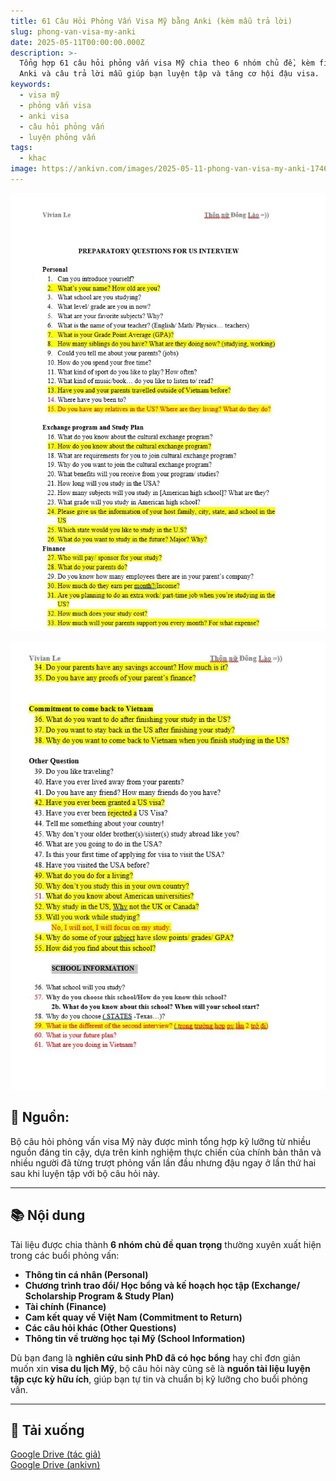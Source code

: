 ```yaml
---
title: 61 Câu Hỏi Phỏng Vấn Visa Mỹ bằng Anki (kèm mẫu trả lời)
slug: phong-van-visa-my-anki
date: 2025-05-11T00:00:00.000Z
description: >-
  Tổng hợp 61 câu hỏi phỏng vấn visa Mỹ chia theo 6 nhóm chủ đề, kèm file
  Anki và câu trả lời mẫu giúp bạn luyện tập và tăng cơ hội đậu visa.
keywords:
  - visa mỹ
  - phỏng vấn visa
  - anki visa
  - câu hỏi phỏng vấn
  - luyện phỏng vấn
tags:
  - khac
image: https://ankivn.com/images/2025-05-11-phong-van-visa-my-anki-1746968606256.webp
---
```


![](../../static/images/2025-05-11-phong-van-visa-my-anki-1746968606256.webp)

![](../../static/images/2025-05-11-phong-van-visa-my-anki-1746968615108.webp)

<!--truncate-->

## 📝 Nguồn:

Bộ câu hỏi phỏng vấn visa Mỹ này được mình tổng hợp kỹ lưỡng từ nhiều nguồn đáng tin cậy, dựa trên kinh nghiệm thực chiến của chính bản thân và nhiều người đã từng trượt phỏng vấn lần đầu nhưng đậu ngay ở lần thứ hai sau khi luyện tập với bộ câu hỏi này.

---

## 📚 Nội dung

Tài liệu được chia thành **6 nhóm chủ đề quan trọng** thường xuyên xuất hiện trong các buổi phỏng vấn:

- **Thông tin cá nhân (Personal)**
- **Chương trình trao đổi/ Học bổng và kế hoạch học tập (Exchange/ Scholarship Program & Study Plan)**
- **Tài chính (Finance)**
- **Cam kết quay về Việt Nam (Commitment to Return)**
- **Các câu hỏi khác (Other Questions)**
- **Thông tin về trường học tại Mỹ (School Information)**

Dù bạn đang là **nghiên cứu sinh PhD đã có học bổng** hay chỉ đơn giản muốn xin **visa du lịch Mỹ**, bộ câu hỏi này cũng sẽ là **nguồn tài liệu luyện tập cực kỳ hữu ích**, giúp bạn tự tin và chuẩn bị kỹ lưỡng cho buổi phỏng vấn.

---

## 🔗 Tải xuống

<div style={{marginBottom: "1rem"}}>
  <a class="button button--primary" href="https://drive.google.com/drive/folders/1A_OBkvIinlBlStf75ozsNtrUY7G04Jmf" target="_blank">
    Google Drive (tác giả)
  </a>
</div>

<div style={{marginBottom: "1rem"}}>
  <a class="button button--secondary" href="https://drive.google.com/file/d/1_nEsgNTZ-FPlTUrIYiUS6sdj0CTOdJEm/view?usp=sharing" target="_blank">
    Google Drive (ankivn)
  </a>
</div>